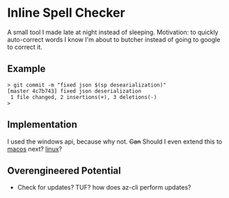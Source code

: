 # Inline Spell Checker
A small tool I made late at night instead of sleeping. Motivation: to quickly auto-correct words I know I'm about to butcher instead of going to google to correct it.

## Example
```shell
> git commit -m "fixed json $(sp desearialization)"
[master 4c7b743] fixed json deserialization
 1 file changed, 2 insertions(+), 3 deletions(-)
>
```

## Implementation
I used the windows api, because why not. ~~Can~~ Should I even extend this to [macos](https://github.com/ryanmcgrath/cacao) next? [linux](http://aspell.net/man-html/Writing-programs-to-use-Aspell.html#Writing-programs-to-use-Aspell)?

## Overengineered Potential
- Check for updates? TUF? how does az-cli perform updates?
